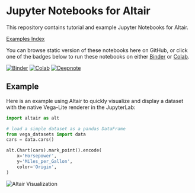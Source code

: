 # Jupyter Notebooks for Altair

This repository contains tutorial and example Jupyter Notebooks for Altair.

[Examples Index](notebooks/Index.ipynb)

You can browse static version of these notebooks here on GitHub, or click one of
the badges below to run these notebooks on either [Binder](https://mybinder.org/) or [Colab](http://colab.research.google.com).

[![Binder](https://mybinder.org/badge_logo.svg)](https://mybinder.org/v2/gh/altair-viz/altair_notebooks/master?urlpath=lab/tree/notebooks/Index.ipynb)
[![Colab](https://colab.research.google.com/assets/colab-badge.svg)](https://colab.research.google.com/github/altair-viz/altair_notebooks/blob/master/notebooks/Index.ipynb)
[![Deepnote](https://deepnote.com/buttons/launch-in-deepnote-small.svg)](http://deepnote.com/launch?url=https%3A%2F%2Fgithub.com%2Faltair-viz%2Faltair_notebooks%2Fblob%2Fmaster%2Fnotebooks%2FIndex.ipynb)

## Example

Here is an example using Altair to quickly visualize and display a dataset with the native Vega-Lite renderer in the JupyterLab:

```python
import altair as alt

# load a simple dataset as a pandas DataFrame
from vega_datasets import data
cars = data.cars()

alt.Chart(cars).mark_point().encode(
    x='Horsepower',
    y='Miles_per_Gallon',
    color='Origin',
)
```

![Altair Visualization](images/cars.png?raw=true)
